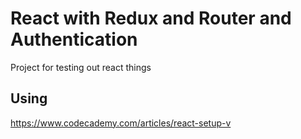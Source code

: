 # React with Redux and Router and Authentication
Project for testing out react things

## Using
https://www.codecademy.com/articles/react-setup-v
